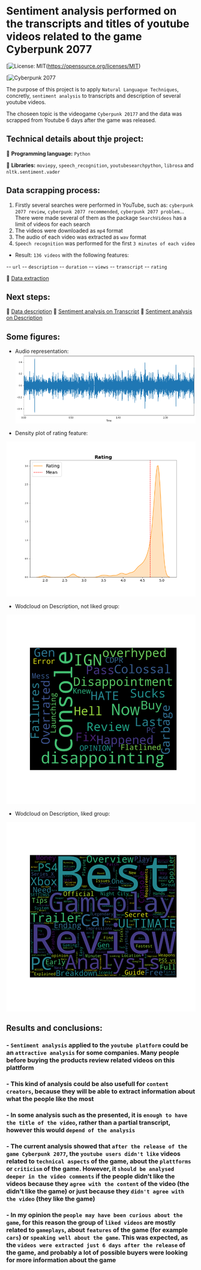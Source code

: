 # Sentiment analysis performed on the transcripts and titles of youtube videos related to the game Cyberpunk 2077

[![License: MIT](https://img.shields.io/badge/License-MIT-yellow.svg)(https://opensource.org/licenses/MIT) 

[![Cyberpunk 2077](https://i.ytimg.com/vi/8X2kIfS6fb8/maxresdefault.jpg)

The purpose of this project is to apply `Natural Languague Techniques`, concretly, `sentiment analysis` to transcripts and description of several youtube videos. 

The choseen topic is the videogame `Cyberpunk 20177` and the data was scrapped from Youtube 6 days after the game was released.

## Technical details about thje project:

 :round_pushpin: **Programming language:** `Python`

 :round_pushpin: **Libraries:** `moviepy`, `speech_recognition`, `youtubesearchpython`, `librosa` and `nltk.sentiment.vader`
 
## Data scrapping process: 

1) Firstly several searches were performed in YouTube, such as: `cyberpunk 2077 review`, `cyberpunk 2077 recommended`, `cyberpunk 2077 problem`... There were made several of them as the package `SearchVideos` has a limit of videos for each search
2) The videos were downloaded as `mp4` format
3) The audio of each video was extracted as `wav` format
4) `Speech recognition` was performed for the first `3 minutes of each video`

- Result: `136 videos` with the following features:

-- `url`
-- `description`
-- `duration`
-- `views`
-- `transcript`
-- `rating`

:link: [Data extraction](https://github.com/lajobu/NLP_youtube_cyberpunk/blob/main/1.data_extraction.ipynb)

## Next steps: 

:link: [Data description](https://github.com/lajobu/NLP_youtube_cyberpunk/blob/main/2.data_description.ipynb)
:link: [Sentiment analysis on Transcript](https://github.com/lajobu/NLP_youtube_cyberpunk/blob/main/3.sentiment_analysis_transcript.ipynb)
:link: [Sentiment analysis on Description](https://github.com/lajobu/NLP_youtube_cyberpunk/blob/main/4.sentiment_analysis_title.ipynb)

## Some figures:

- Audio representation:
![alt text](https://github.com/lajobu/NLP_youtube_cyberpunk/blob/main/Figures/output_19_1.png)

- Density plot of rating feature:

![alt text](https://github.com/lajobu/NLP_youtube_cyberpunk/blob/main/Figures/rating_distribution.png)

- Wodcloud on Description, not liked group:

![alt text](https://github.com/lajobu/NLP_youtube_cyberpunk/blob/main/Figures/words1_nl.png)

- Wodcloud on Description, liked group:

![alt text](https://github.com/lajobu/NLP_youtube_cyberpunk/blob/main/Figures/words2_l.png)

## Results and conclusions:

### - `Sentiment analysis` applied to the `youtube platform` could be an `attractive analysis` for some companies. Many people before buying the products review related videos on this plattform
### - This kind of analysis could be also usefull for `content creators`, because they will be able to extract information about what the people like the most
### - In some analysis such as the presented, it is `enough to have the title of the video`, rather than a partial transcript, however this would `depend of the analysis`
### - The current analysis showed that `after the release of the game Cyberpunk 2077`, the `youtube users didn't like` videos related to `technical aspects` of the game, about the `plattforms` or `criticism` of the game. However, it `should be analysed deeper in the video comments` if the people didn't like the videos because they `agree with the content` of the video (the didn't like the game) or just because they `didn't agree with the video` (they like the game)
### - In my opinion the `people may have been curious about the game`, for this reason the group of `liked videos` are mostly related to `gameplays`, about `features` of the game (for example `cars`) or `speaking well about the game`. This was expected, as the `videos were extracted just 6 days after the release` of the game, and probably a lot of possible buyers were looking for more information about the game
